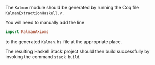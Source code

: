 The `Kalman` module should be generated by running the Coq file
`KalmanExtractionHaskell.v`.

You will need to manually add the line
```haskell
import KalmanAxioms
```
to the generated `Kalman.hs` file at the appropriate place.

The resulting Haskell Stack project should then build successfully by invoking
the command `stack build`.
